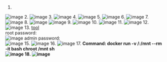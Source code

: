 1. 
![image](https://github.com/user-attachments/assets/ccca0931-282f-4442-8a4c-4034723837fc)
2.
![image](https://github.com/user-attachments/assets/d6174b2b-80d6-40b4-aca0-8bc3edf4de58)
3.
![image](https://github.com/user-attachments/assets/b3f287b9-b34c-44c3-8324-37caa219334e)
4.
![image](https://github.com/user-attachments/assets/ab3929ab-8725-446a-9cc2-9f21d7c563ac)
5.
![image](https://github.com/user-attachments/assets/99e289c7-c014-41e1-827a-54dacd51fb31)
6.
![image](https://github.com/user-attachments/assets/3aef73e6-b453-4242-8eb7-867949e43b44)
7.
![image](https://github.com/user-attachments/assets/cf6215d9-2972-4d7b-b216-35a1b866fea1)
8.
![image](https://github.com/user-attachments/assets/5a934b6b-a591-4047-926a-38eb5df2a238)
![image](https://github.com/user-attachments/assets/71989d54-f9da-49d5-9df2-0f4e5261df26)
9.
![image](https://github.com/user-attachments/assets/85b5c0fc-2a21-4f23-b0b4-c8753625ea28)
10.
![image](https://github.com/user-attachments/assets/ffea679d-578b-4081-9503-f1827a55719f)
11.
![image](https://github.com/user-attachments/assets/a6415705-4da6-4558-a646-dfe7283448e2)
12.
![image](https://github.com/user-attachments/assets/7de10421-6402-4cce-b34a-dd82c1d05e99)
13. [tool](https://crackstation.net/) <br>
root password: <br>
![image](https://github.com/user-attachments/assets/6271e13e-450c-427d-9464-e1eb5bba2430)
admin password: <br>
![image](https://github.com/user-attachments/assets/efda8390-6f00-49a2-a0f3-8382964f77fa)
15.
![image](https://github.com/user-attachments/assets/ae330ec8-c79e-476c-808d-a90cb811ac22)
16.
![image](https://github.com/user-attachments/assets/32f7c3fc-0d8d-488c-abe5-3ff747671a96)
17.
<b>Command: docker run -v /:/mnt --rm -it bash chroot /mnt sh <b> <br>
![image](https://github.com/user-attachments/assets/fb888fb6-7995-4159-86ce-01f183ecdfbe)
18.
![image](https://github.com/user-attachments/assets/f81de5cc-296f-4715-aaf9-4138ea527c63)










